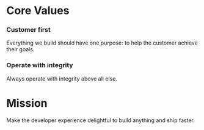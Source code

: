 # Core Values

### Customer first
Everything we build should have one purpose: to help the customer achieve their goals.

### Operate with integrity
Always operate with integrity above all else.

# Mission
Make the developer experience delightful to build anything and ship faster.
